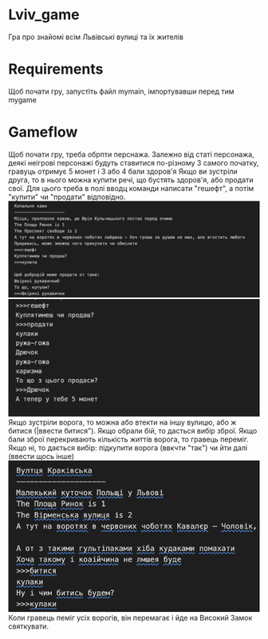 # Lviv_game
Гра про знайомі всім Львівські вулиці та їх жителів

# Requirements
Щоб почати гру, запустіть файл mymain, імпортувавши перед тим mygame

# Gameflow
Щоб почати гру, треба обрпти перснажа. Залежно від статі персонажа, деякі неігрові персонажі будуть ставитися по-різному
З самого початку, гравуць отримує 5 монет і 3 або 4 бали здоров'я
Якщо ви зустріли друга, то в нього можна купити речі, що бустять здоров'я, або продати свої. Для цього треба в полі вводц команди написати "гешефт", а потім "купити" чи "продати" відповідно.
![screenshot](images/Screenshot%202023-03-14%20at%208.37.30%20PM.png)
![screenshot](images/Screenshot%202023-03-14%20at%208.37.58%20PM.png)
Якщо зустріли ворога, то можна або втекти на іншу вулицю, або ж битися (|ввести битися"). Якщо обрали бій, то дасться вибір зброї. Якщо бали зброї перекривають кількість життів ворога, то гравець переміг. Якщо ні, то дається вибір: підкупити ворога (ввкчти "так") чи йти далі (ввести щось інше)
![screenshot](images/Screenshot%202023-03-14%20at%208.36.27%20PM.png)
Коли гравець пеміг усіх ворогів, він перемагає і йде на Високий Замок святкувати.